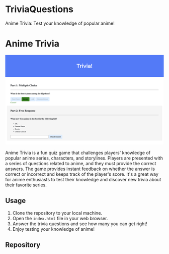 # TriviaQuestions
Anime Trivia: Test your knowledge of popular anime!

# Anime Trivia

![Anime Trivia](trivia.png)

Anime Trivia is a fun quiz game that challenges players' knowledge of popular anime series, characters, and storylines. Players are presented with a series of questions related to anime, and they must provide the correct answers. The game provides instant feedback on whether the answer is correct or incorrect and keeps track of the player's score. It's a great way for anime enthusiasts to test their knowledge and discover new trivia about their favorite series.

## Usage

1. Clone the repository to your local machine.
2. Open the `index.html` file in your web browser.
3. Answer the trivia questions and see how many you can get right!
4. Enjoy testing your knowledge of anime!

## Repository


